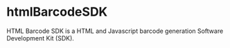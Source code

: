 htmlBarcodeSDK
==============

HTML Barcode SDK is a HTML and Javascript barcode generation Software Development Kit (SDK). 
